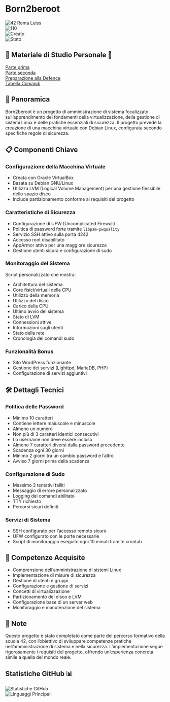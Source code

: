 # Born2beroot

![42 Roma Luiss](https://img.shields.io/badge/42-Roma_Luiss-green)  
![110](https://img.shields.io/badge/110-green)  
![Creato](https://img.shields.io/badge/Created-February_2025-blue)  
![Stato](https://img.shields.io/badge/Status-completed-violet)

## 📖 Materiale di Studio Personale 📖  
[Parte prima](Prima_Parte.pdf)  
[Parte seconda](Parte_Seconda.pdf)  
[Preparazione alla Defence](Preparazione_Defence.pdf)  
[Tabella Comandi](Tabella_Comandi.pdf)

## 🚀 Panoramica
Born2beroot è un progetto di amministrazione di sistema focalizzato sull’apprendimento dei fondamenti della virtualizzazione, della gestione di sistemi Linux e delle pratiche essenziali di sicurezza. Il progetto prevede la creazione di una macchina virtuale con Debian Linux, configurata secondo specifiche regole di sicurezza.

## 📋 Componenti Chiave

### Configurazione della Macchina Virtuale
- Creata con Oracle VirtualBox  
- Basata su Debian GNU/Linux  
- Utilizza LVM (Logical Volume Management) per una gestione flessibile dello spazio disco  
- Include partizionamento conforme ai requisiti del progetto  

### Caratteristiche di Sicurezza
- Configurazione di UFW (Uncomplicated Firewall)  
- Politica di password forte tramite `libpam-pwquality`  
- Servizio SSH attivo sulla porta 4242  
- Accesso root disabilitato  
- AppArmor attivo per una maggiore sicurezza  
- Gestione utenti sicura e configurazione di sudo  

### Monitoraggio del Sistema
Script personalizzato che mostra:
- Architettura del sistema  
- Core fisici/virtuali della CPU  
- Utilizzo della memoria  
- Utilizzo del disco  
- Carico della CPU  
- Ultimo avvio del sistema  
- Stato di LVM  
- Connessioni attive  
- Informazioni sugli utenti  
- Stato della rete  
- Cronologia dei comandi sudo  

### Funzionalità Bonus
- Sito WordPress funzionante  
- Gestione dei servizi (Lighttpd, MariaDB, PHP)  
- Configurazione di servizi aggiuntivi  

## 🛠️ Dettagli Tecnici

### Politica delle Password
- Minimo 10 caratteri  
- Contiene lettere maiuscole e minuscole  
- Almeno un numero  
- Non più di 3 caratteri identici consecutivi  
- Lo username non deve essere incluso  
- Almeno 7 caratteri diversi dalla password precedente  
- Scadenza ogni 30 giorni  
- Minimo 2 giorni tra un cambio password e l’altro  
- Avviso 7 giorni prima della scadenza  

### Configurazione di Sudo
- Massimo 3 tentativi falliti  
- Messaggio di errore personalizzato  
- Logging dei comandi abilitato  
- TTY richiesto  
- Percorsi sicuri definiti  

### Servizi di Sistema
- SSH configurato per l’accesso remoto sicuro  
- UFW configurato con le porte necessarie  
- Script di monitoraggio eseguito ogni 10 minuti tramite crontab  

## 🎯 Competenze Acquisite
- Comprensione dell’amministrazione di sistemi Linux  
- Implementazione di misure di sicurezza  
- Gestione di utenti e gruppi  
- Configurazione e gestione di servizi  
- Concetti di virtualizzazione  
- Partizionamento del disco e LVM  
- Configurazione base di un server web  
- Monitoraggio e manutenzione del sistema  

## 📝 Note
Questo progetto è stato completato come parte del percorso formativo della scuola 42, con l’obiettivo di sviluppare competenze pratiche nell’amministrazione di sistema e nella sicurezza. L’implementazione segue rigorosamente i requisiti del progetto, offrendo un’esperienza concreta simile a quella del mondo reale.

## Statistiche GitHub 📊  
![Statistiche GitHub](https://github-readme-stats.vercel.app/api?username=vhacman&show_icons=true&theme=radical)  
![Linguaggi Principali](https://github-readme-stats.vercel.app/api/top-langs/?username=vhacman&layout=compact&theme=radical)

